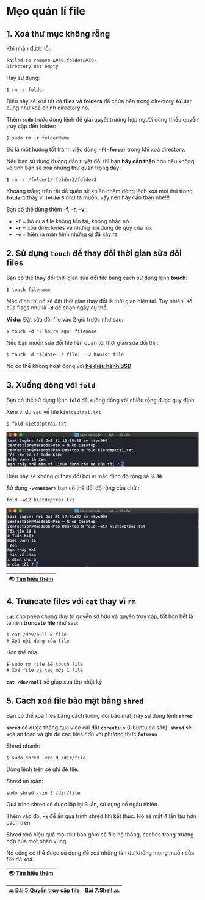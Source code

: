 # Mẹo quản lí file

## 1. Xoá thư mục không rỗng

Khi nhận được lỗi:

```shell
Failed to remove &#39;folder&#39;
Directory not empty
```

Hãy sử dụng:

```shell
$ rm -r folder
```

Điều này sẽ xoá tất cả **files** và **folders** đã chứa bên trong directory **`folder`** cũng như xoá chính directory nó.

Thêm **`sudo`** trước dòng lệnh để giải quyết trường hợp người dùng thiếu quyền truy cập đến folder:

```shell
$ sudo rm -r folderName
```

Đó là một hướng tốt tránh việc dùng **`-f(-force)`**  trong khi xoá directory.

Nếu bạn sử dụng đường dẫn tuyệt đối thì bạn **hãy cẩn thận** hơn nếu không vô tình bạn sẽ xoá những thứ quan trọng đấy:

```shell
$ rm -r /folder1/ folder2/folder3
```

Khoảng trắng trên rất dễ quên sẽ khiến nhầm dòng lệch xoá mọi thứ trong **`folder1`** thay vì **`folder3`** như ta muốn, vậy nên hãy cẩn thận nhé!!!

Bạn có thể dùng thêm **-f**, **-r**, **-v** : 

- **`-f`** = bỏ qua file không tồn tại, không nhắc nó.
- **`-r`** = xoá directories và những nội dung đệ quy của nó.
- **`-v`** = hiện ra màn hình những gì đã xảy ra

## 2. Sử dụng `touch` để thay đổi thời gian sửa đổi files

Bạn có thể thay đổi thời gian sửa đổi file bằng cách sử dụng lệnh **touch**:

```shell
$ touch filename
```

Mặc định thì nó sẽ đặt thời gian thay đổi là thời gian hiện tại. Tuy nhiên, số của flags như là **`-d`** để chọn ngày cụ thể.

**Ví dụ:** Đặt sửa đổi file vào 2 giờ trước như sau:

```shell
$ touch -d "2 hours ago" filename
```

Nếu bạn muốn sửa đổi file liên quan tới thời gian sửa đổi thì :

```shell
$ touch -d "$(date -r file) - 2 hours" file
```

Nó có thể không hoạt động với [**hệ điều hành BSD**](https://vi.wikipedia.org/wiki/BSD)

## 3. Xuống dòng với `fold`

Bạn có thể sử dụng lệnh **`fold`** để xuống dòng với chiều rộng được quy định

Xem ví dụ sau về file `kietdeptrai.txt`

```shell
$ fold kietdeptrai.txt
```

![Ảnh chụp Màn hình 2020-07-31 lúc 17.02.39.png](https://raw.githubusercontent.com/Zenfection/Image/master/2020/07/31-17-02-46-A%CC%89nh%20chu%CC%A3p%20Ma%CC%80n%20hi%CC%80nh%202020-07-31%20lu%CC%81c%2017.02.39.png)

Điều này sẽ không gì thay đổi bởi vì mặc định độ rộng sẽ là **`80`**

Sử dụng **`-w<number>`** bạn có thể đổi độ rộng của chữ : 

```shell
fold -w12 kietdeptrai.txt
```

![Ảnh chụp Màn hình 2020-07-31 lúc 17.07.33.png](https://raw.githubusercontent.com/Zenfection/Image/master/2020/07/31-17-07-37-A%CC%89nh%20chu%CC%A3p%20Ma%CC%80n%20hi%CC%80nh%202020-07-31%20lu%CC%81c%2017.07.33.png)

| 🌏 [Tìm hiểu thêm](http://www.tutorialspoint.com/unix_commands/fold.htm) |
| ------------------------------------------------------------------------ |

## 4. Truncate files với `cat` thay vì `rm`

**`cat`** cho phép chúng duy trì quyền sỡ hữu và quyền truy cập, tốt hơn hết là ta nên **truncate file** như sau: 

```shell
$ cat /dev/null > file
# Xoá nội dung của file
```

Hơn thế nữa: 

```shell
$ sudo rm file && touch file
# Xoá file và tạo mới 1 file
```

**`cat /dev/null`** sẽ giúp xoá tệp nhật ký

## 5. Cách xoá file bảo mật bằng  `shred`

Bạn có thể xoá files bằng cách tương đối bảo mật, hãy sử dụng lệnh  **`shred`**

**`shred`** có được thông qua việc cài đặt **`coreutils`** (Ubuntu có sẵn). **`shred`** sẽ xoá an toàn và ghi đè các files đơn với phương thức **`Gutmann`** .

Shred nhanh:

```shell
$ sudo shred -vzn 0 /dir/file
```

Dòng lệnh trên sẽ ghi đè file.

Shred an toàn:

```shell
sudo shred -vzn 3 /dir/file
```

Quá trình shred sẽ được lặp lại 3 lần, sử dụng số ngẫu nhiên.

Thêm vào đó, **`-z`** để ẩn quá trình shred khi kết thúc. Nó sẽ mất 4 lần lâu hơn cách trên

Shred xoá hiệu quả mọi thứ bao gồm cả file hệ thống, caches trong trường hợp của một phân vùng.

Nó cũng có thể được sử dụng để xoá những tàn dư không mong muốn của file đã xoá.

| 🌏 [Tìm hiểu thêm](https://quantrimang.com/phuong-phap-gutmann-la-gi-169999) |
| ---------------------------------------------------------------------------- |

| 🔙 [Bài 5.Quyền truy cập file](https://github.com/Zenfection/Linux-for-babies/blob/master/Người%20dùng%20và%20quản%20lí%20file/5.Quyền%20truy%20cập%20file.md) | [Bài 7.Shell](https://github.com/Zenfection/Linux-for-babies/blob/master/Người%20dùng%20và%20quản%20lí%20file/7.Shell.md) 🔜 |
| -------------------------------------------------------------------------------------------------------------------------------------------------------------- | ---------------------------------------------------------------------------------------------------------------------------- |
